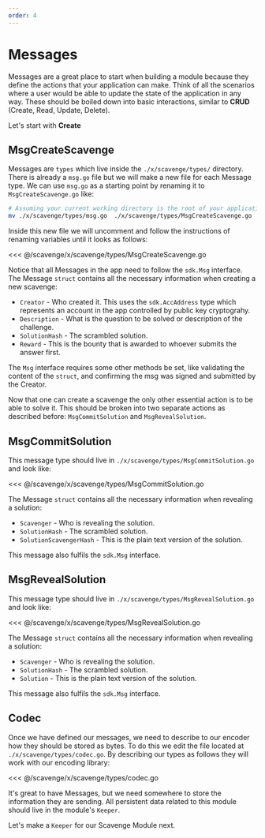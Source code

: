 ```yaml
---
order: 4
---
```


# Messages

Messages are a great place to start when building a module because they define the actions that your application can make. Think of all the scenarios where a user would be able to update the state of the application in any way. These should be boiled down into basic interactions, similar to **CRUD** (Create, Read, Update, Delete).

Let's start with **Create**

## MsgCreateScavenge

Messages are `types` which live inside the `./x/scavenge/types/` directory. There is already a `msg.go` file but we will make a new file for each Message type. We can use `msg.go` as a starting point by renaming it to `MsgCreateScavenge.go` like:

```bash
# Assuming your current working directory is the root of your application
mv ./x/scavenge/types/msg.go  ./x/scavenge/types/MsgCreateScavenge.go
```

Inside this new file we will uncomment and follow the instructions of renaming variables until it looks as follows:

<<< @/scavenge/x/scavenge/types/MsgCreateScavenge.go

Notice that all Messages in the app need to follow the `sdk.Msg` interface. The Message `struct` contains all the necessary information when creating a new scavenge:

- `Creator` - Who created it. This uses the `sdk.AccAddress` type which represents an account in the app controlled by public key cryptograhy.
- `Description` - What is the question to be solved or description of the challenge.
- `SolutionHash` - The scrambled solution.
- `Reward` - This is the bounty that is awarded to whoever submits the answer first.

The `Msg` interface requires some other methods be set, like validating the content of the `struct`, and confirming the msg was signed and submitted by the Creator.

Now that one can create a scavenge the only other essential action is to be able to solve it. This should be broken into two separate actions as described before: `MsgCommitSolution` and `MsgRevealSolution`.

## MsgCommitSolution

This message type should live in `./x/scavenge/types/MsgCommitSolution.go` and look like:

<<< @/scavenge/x/scavenge/types/MsgCommitSolution.go

The Message `struct` contains all the necessary information when revealing a solution:

- `Scavenger` - Who is revealing the solution.
- `SolutionHash` - The scrambled solution.
- `SolutionScavengerHash` - This is the plain text version of the solution.

This message also fulfils the `sdk.Msg` interface.

## MsgRevealSolution

This message type should live in `./x/scavenge/types/MsgRevealSolution.go` and look like:

<<< @/scavenge/x/scavenge/types/MsgRevealSolution.go

The Message `struct` contains all the necessary information when revealing a solution:

- `Scavenger` - Who is revealing the solution.
- `SolutionHash` - The scrambled solution.
- `Solution` - This is the plain text version of the solution.

This message also fulfils the `sdk.Msg` interface.

## Codec

Once we have defined our messages, we need to describe to our encoder how they should be stored as bytes. To do this we edit the file located at `./x/scavenge/types/codec.go`. By describing our types as follows they will work with our encoding library:

<<< @/scavenge/x/scavenge/types/codec.go

It's great to have Messages, but we need somewhere to store the information they are sending. All persistent data related to this module should live in the module's `Keeper`.

Let's make a `Keeper` for our Scavenge Module next.
